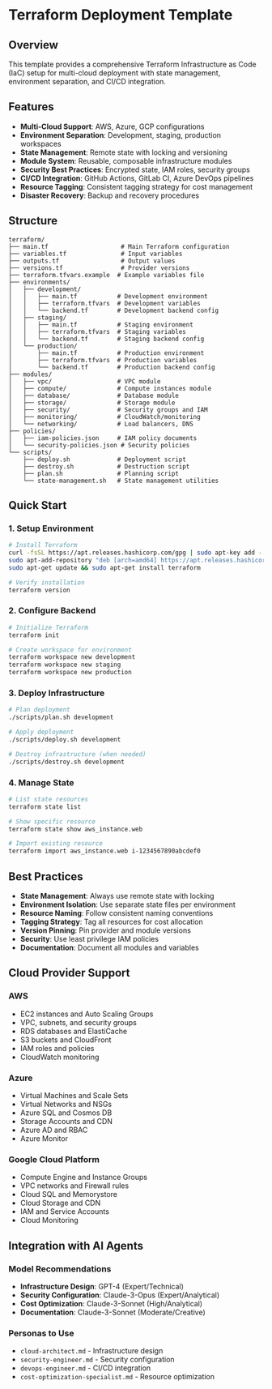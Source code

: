 # Terraform Deployment Template

## Overview

This template provides a comprehensive Terraform Infrastructure as Code (IaC) setup for multi-cloud deployment with state management, environment separation, and CI/CD integration.

## Features

- **Multi-Cloud Support**: AWS, Azure, GCP configurations
- **Environment Separation**: Development, staging, production workspaces
- **State Management**: Remote state with locking and versioning
- **Module System**: Reusable, composable infrastructure modules
- **Security Best Practices**: Encrypted state, IAM roles, security groups
- **CI/CD Integration**: GitHub Actions, GitLab CI, Azure DevOps pipelines
- **Resource Tagging**: Consistent tagging strategy for cost management
- **Disaster Recovery**: Backup and recovery procedures

## Structure

```
terraform/
├── main.tf                    # Main Terraform configuration
├── variables.tf               # Input variables
├── outputs.tf                 # Output values
├── versions.tf                # Provider versions
├── terraform.tfvars.example  # Example variables file
├── environments/
│   ├── development/
│   │   ├── main.tf           # Development environment
│   │   ├── terraform.tfvars  # Development variables
│   │   └── backend.tf        # Development backend config
│   ├── staging/
│   │   ├── main.tf           # Staging environment
│   │   ├── terraform.tfvars  # Staging variables
│   │   └── backend.tf        # Staging backend config
│   └── production/
│       ├── main.tf           # Production environment
│       ├── terraform.tfvars  # Production variables
│       └── backend.tf        # Production backend config
├── modules/
│   ├── vpc/                  # VPC module
│   ├── compute/              # Compute instances module
│   ├── database/             # Database module
│   ├── storage/              # Storage module
│   ├── security/             # Security groups and IAM
│   ├── monitoring/           # CloudWatch/monitoring
│   └── networking/           # Load balancers, DNS
├── policies/
│   ├── iam-policies.json     # IAM policy documents
│   └── security-policies.json # Security policies
└── scripts/
    ├── deploy.sh             # Deployment script
    ├── destroy.sh            # Destruction script
    ├── plan.sh               # Planning script
    └── state-management.sh   # State management utilities
```

## Quick Start

### 1. Setup Environment

```bash
# Install Terraform
curl -fsSL https://apt.releases.hashicorp.com/gpg | sudo apt-key add -
sudo apt-add-repository "deb [arch=amd64] https://apt.releases.hashicorp.com $(lsb_release -cs) main"
sudo apt-get update && sudo apt-get install terraform

# Verify installation
terraform version
```

### 2. Configure Backend

```bash
# Initialize Terraform
terraform init

# Create workspace for environment
terraform workspace new development
terraform workspace new staging
terraform workspace new production
```

### 3. Deploy Infrastructure

```bash
# Plan deployment
./scripts/plan.sh development

# Apply deployment
./scripts/deploy.sh development

# Destroy infrastructure (when needed)
./scripts/destroy.sh development
```

### 4. Manage State

```bash
# List state resources
terraform state list

# Show specific resource
terraform state show aws_instance.web

# Import existing resource
terraform import aws_instance.web i-1234567890abcdef0
```

## Best Practices

- **State Management**: Always use remote state with locking
- **Environment Isolation**: Use separate state files per environment
- **Resource Naming**: Follow consistent naming conventions
- **Tagging Strategy**: Tag all resources for cost allocation
- **Version Pinning**: Pin provider and module versions
- **Security**: Use least privilege IAM policies
- **Documentation**: Document all modules and variables

## Cloud Provider Support

### AWS

- EC2 instances and Auto Scaling Groups
- VPC, subnets, and security groups
- RDS databases and ElastiCache
- S3 buckets and CloudFront
- IAM roles and policies
- CloudWatch monitoring

### Azure

- Virtual Machines and Scale Sets
- Virtual Networks and NSGs
- Azure SQL and Cosmos DB
- Storage Accounts and CDN
- Azure AD and RBAC
- Azure Monitor

### Google Cloud Platform

- Compute Engine and Instance Groups
- VPC networks and Firewall rules
- Cloud SQL and Memorystore
- Cloud Storage and CDN
- IAM and Service Accounts
- Cloud Monitoring

## Integration with AI Agents

### Model Recommendations

- **Infrastructure Design**: GPT-4 (Expert/Technical)
- **Security Configuration**: Claude-3-Opus (Expert/Analytical)
- **Cost Optimization**: Claude-3-Sonnet (High/Analytical)
- **Documentation**: Claude-3-Sonnet (Moderate/Creative)

### Personas to Use

- `cloud-architect.md` - Infrastructure design
- `security-engineer.md` - Security configuration
- `devops-engineer.md` - CI/CD integration
- `cost-optimization-specialist.md` - Resource optimization
